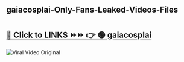 
 ## gaiacosplai-Only-Fans-Leaked-Videos-Files

# <h2><a href="https://mediaupload.pro?gaiacosplai">🔗 Click to LINKS ⏩⏩ 👉 🟢 gaiacosplai </a></h2>

<a href="https://mediaupload.pro?gaiacosplai" rel="nofollow" data-target="animated-image.originalLink"><img src="https://i.ibb.co.com/xMMVF88/686577567.gif" alt="Viral Video Original" style="max-width: 100%; display: inline-block;" data-target="animated-image.originalImage"></a>